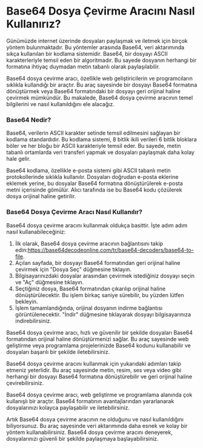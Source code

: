 Base64 Dosya Çevirme Aracını Nasıl Kullanırız?
==============================================

Günümüzde internet üzerinde dosyaları paylaşmak ve iletmek için birçok yöntem bulunmaktadır. Bu yöntemler arasında Base64, veri aktarımında sıkça kullanılan bir kodlama sistemidir. Base64, bir dosyayı ASCII karakterleriyle temsil eden bir algoritmadır. Bu sayede dosyanın herhangi bir formatına ihtiyaç duymadan metin tabanlı olarak paylaşılabilir.

Base64 dosya çevirme aracı, özellikle web geliştiricilerin ve programcıların sıklıkla kullandığı bir araçtır. Bu araç sayesinde bir dosyayı Base64 formatına dönüştürmek veya Base64 formatındaki bir dosyayı geri orijinal haline çevirmek mümkündür. Bu makalede, Base64 dosya çevirme aracının temel bilgilerini ve nasıl kullanıldığını ele alacağız.

### Base64 Nedir?

Base64, verilerin ASCII karakter setinde temsil edilmesini sağlayan bir kodlama standardıdır. Bu kodlama sistemi, 8 bitlik ikili verileri 6 bitlik bloklara böler ve her bloğu bir ASCII karakteriyle temsil eder. Bu sayede, metin tabanlı ortamlarda veri transferi yapmak ve dosyaları paylaşmak daha kolay hale gelir.

Base64 kodlama, özellikle e-posta sistemi gibi ASCII tabanlı metin protokollerinde sıklıkla kullanılır. Dosyaları doğrudan e-posta eklerine eklemek yerine, bu dosyalar Base64 formatına dönüştürülerek e-posta metni içerisinde gömülür. Alıcı tarafında ise bu Base64 kodu çözülerek dosya orijinal haline getirilir.

### Base64 Dosya Çevirme Aracı Nasıl Kullanılır?

Base64 dosya çevirme aracını kullanmak oldukça basittir. İşte adım adım nasıl kullanabileceğiniz:

1. İlk olarak, Base64 dosya çevirme aracının bağlantısını takip edin:<https://base64decodeonline.com/tr/base64-decoders/base64-to-file>.
2. Açılan sayfada, bir dosyayı Base64 formatından geri orijinal haline çevirmek için "Dosya Seç" düğmesine tıklayın.
3. Bilgisayarınızdaki dosyalar arasından çevirmek istediğiniz dosyayı seçin ve "Aç" düğmesine tıklayın.
4. Seçtiğiniz dosya, Base64 formatından çıkarılıp orijinal haline dönüştürülecektir. Bu işlem birkaç saniye sürebilir, bu yüzden lütfen bekleyin.
5. İşlem tamamlandığında, orijinal dosyanın indirme bağlantısı görüntülenecektir. "İndir" düğmesine tıklayarak dosyayı bilgisayarınıza indirebilirsiniz.

Base64 dosya çevirme aracı, hızlı ve güvenilir bir şekilde dosyaları Base64 formatından orijinal haline dönüştürmenizi sağlar. Bu araç sayesinde web geliştirme veya programlama projelerinizde Base64 kodunu kullanabilir ve dosyaları başarılı bir şekilde iletebilirsiniz.

Base64 dosya çevirme aracını kullanmak için yukarıdaki adımları takip etmeniz yeterlidir. Bu araç sayesinde metin, resim, ses veya video gibi herhangi bir dosyayı Base64 formatına dönüştürebilir ve geri orijinal haline çevirebilirsiniz.

Base64 dosya çevirme aracı, web geliştirme ve programlama alanında çok kullanışlı bir araçtır. Base64 formatının avantajlarından yararlanarak dosyalarınızı kolayca paylaşabilir ve iletebilirsiniz.

Artık Base64 dosya çevirme aracının ne olduğunu ve nasıl kullanıldığını biliyorsunuz. Bu araç sayesinde veri aktarımında daha esnek ve kolay bir yöntem kullanabilirsiniz. Base64 dosya çevirme aracını deneyerek, dosyalarınızı güvenli bir şekilde paylaşmaya başlayabilirsiniz.